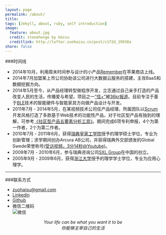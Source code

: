 ```yaml
---
layout: page
permalink: /about/
title: 
tags: [Jekyll, about, ruby, self introduction]
image:
  feature: about.jpg
  credit: stonehenge by Haisu
  creditlink: http://lofter.zuohaisu.cn/post/c1f2d_19938a
share: false
---
```


###时间线

+ 2014年10月，利用周末时间参与设计的小产品[Remember](https://itunes.apple.com/hk/app/remember./id926026469?mt=8)在苹果商店上线。
+ 2014年7月加盟某上市公司协助该公司进行大数据云服务的搭建，主攻BaaS和数据挖掘方向。
+ 2014年5月至今，从产品经理转型做程序开发，立志通过自己亲手打造的产品改变人民的生活，传播爱与希望。项目之一[“信+”](http://xin.io/)被[36kr报道](http://www.36kr.com/p/203549.html)。目前专注于基于[BLE](http://en.wikipedia.org/wiki/Bluetooth_low_energy)技术的智能硬件与智能家具方向做产品设计与开发。 
+ 2011年7月 - 2014年5月，在某视频技术公司任产品经理，所属团队以[Scrum](http://zh.wikipedia.org/wiki/Scrum)开发风格打造了多款基于Web技术的功能性产品，对于社区型产品有独到的理解，可参考[《社区型产品五要素分析工具》](http://zuohaisu.cn/post/2014/03/29/community-framework/)。期间完成6项专利申报，4个为第一作者，2个为第二作者。
+ 2010年7月 - 2011年6月，获得[瑞典皇家工学院](http://www.kth.se/en)授予的理学硕士学位，专业为创新管理；求学期间创办Arcura AB公司，并获得瑞典外交部颁发的Global Swede荣誉称号[(受访视频，3分14秒@Youtube)](http://www.youtube.com/watch?v=BG4EQj1q9YY)。
+ 2009年7月 - 2010年6月，参与瑞典咨询公司[SXL Group](http://www.sxlgroup.com/)在中国的创立。
+ 2005年9月 - 2009年6月，获得[浙江大学](http://www.zju.edu.cn/)授予的理学学士学位，专业为应用心理学。

---

###联系方式

- [zuohaisu@gmail.com](mailto:zuohaisu@gmail.com)  
- [Linkedin](http://www.linkedin.com/in/zuohaisu)  
- [Github](https://github.com/minerzhs)  
- 微信二维码  
![微信](http://zuohaisu.cn/images/wechat-qr-code.png)

*<center>Your life can be what you want it to be  
你能够主宰自己的生活</center>*
